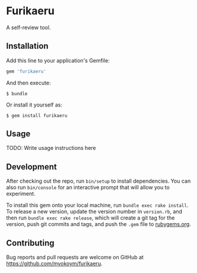 # Furikaeru

A self-review tool.

## Installation

Add this line to your application's Gemfile:

```ruby
gem 'furikaeru'
```

And then execute:

    $ bundle

Or install it yourself as:

    $ gem install furikaeru

## Usage

TODO: Write usage instructions here

## Development

After checking out the repo, run `bin/setup` to install dependencies. You can also run `bin/console` for an interactive prompt that will allow you to experiment.

To install this gem onto your local machine, run `bundle exec rake install`. To release a new version, update the version number in `version.rb`, and then run `bundle exec rake release`, which will create a git tag for the version, push git commits and tags, and push the `.gem` file to [rubygems.org](https://rubygems.org).

## Contributing

Bug reports and pull requests are welcome on GitHub at https://github.com/myokoym/furikaeru.

